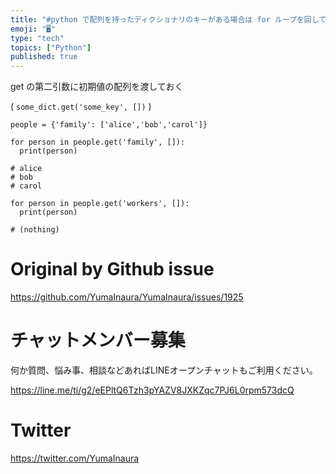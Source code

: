 ```yaml
---
title: "#python で配列を持ったディクショナリのキーがある場合は for ループを回して、逆にない場合は何もしない例"
emoji: "🖥"
type: "tech"
topics: ["Python"]
published: true
---
```


get の第二引数に初期値の配列を渡しておく 

 ( `some_dict.get('some_key', [])` )

```
people = {'family': ['alice','bob','carol']}

for person in people.get('family', []):
  print(person)

# alice
# bob
# carol

for person in people.get('workers', []):
  print(person)

# (nothing)

```

# Original by Github issue

https://github.com/YumaInaura/YumaInaura/issues/1925








<!-- Update From Qiita API -->

# チャットメンバー募集


何か質問、悩み事、相談などあればLINEオープンチャットもご利用ください。

https://line.me/ti/g2/eEPltQ6Tzh3pYAZV8JXKZqc7PJ6L0rpm573dcQ





# Twitter


https://twitter.com/YumaInaura


<!-- Update From Qiita API -->


